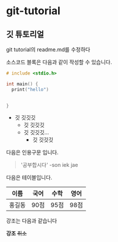 # git-tutorial
## 깃 튜토리얼
git tutorial의 readme.md를 수정하다

소스코드 블록은 다음과 같이 작성할 수 있습니다.

```c
# include <stdio.h>

int main() {
  print("hello")
  

}
```

* 깃 깃깃깃
  * 깃 깃깃깃
  * 깃 깃깃깃...
    * 깃 깃깃깃

다음은 인용구문 입니다.

> '공부합시다' -son iek jae

다음은 테이블입니다.

이름 | 국어 | 수학 | 영어
---|---|---|---|
홍길동 | 90점 | 95점 | 98점 |

강조는 다음과 같습니다

**강조** ~~취소~~
